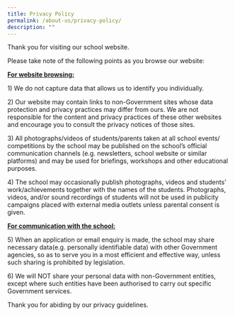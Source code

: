 ```yaml
---
title: Privacy Policy
permalink: /about-us/privacy-policy/
description: ""
---
```

Thank you for visiting our school website.&nbsp;  

  

Please take note of the following points as you browse our website:

**<u>For website browsing:</u>**

1)&nbsp;We do not capture data that allows us to identify you individually.&nbsp;

2)&nbsp;Our website may contain links to non-Government sites whose data protection and privacy practices may differ from ours. We are not responsible for the content and privacy practices of these other websites and encourage you to consult the privacy notices of those sites.&nbsp;

3)&nbsp;All photographs/videos of students/parents taken at all school events/ competitions by the school may be published on the school’s official communication channels (e.g. newsletters, school website or similar platforms) and may be used for briefings, workshops and other educational purposes.&nbsp;

4)&nbsp;The school may occasionally publish photographs, videos and students’ work/achievements together with the names of the students. Photographs, videos, and/or sound recordings of students will not be used in publicity campaigns placed with external media outlets unless parental consent is given.  

**<u>For communication with the school:</u>**

5)&nbsp;When an application or email enquiry is made, the school may share necessary data(e.g. personally identifiable data) with other Government agencies, so as to serve you in a most efficient and effective way, unless such sharing is prohibited by legislation.&nbsp;

6)&nbsp;We will NOT share your personal data with non-Government entities, except where such entities have been authorised to carry out specific Government services.  

Thank you for abiding by our privacy guidelines.